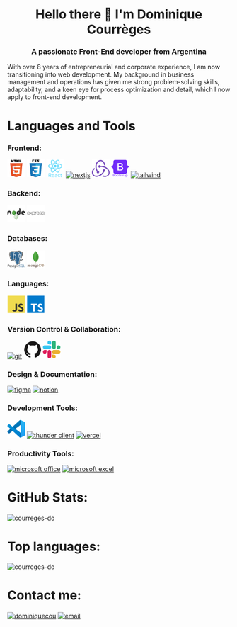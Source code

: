 <h1 align="center">Hello there 👋 I'm Dominique Courrèges</h1>
<h3 align="center">A passionate Front-End developer from Argentina</h3>

With over 8 years of entrepreneurial and corporate experience, I am now transitioning into web development. My background in business management and operations has given me strong problem-solving skills, adaptability, and a keen eye for process optimization and detail, which I now apply to front-end development.

<h1 align="left">Languages and Tools</h1>

<h3 align="left">Frontend:</h3>
<p align="left">
  <a href="https://www.w3.org/html/" target="_blank" rel="noreferrer"><img src="https://raw.githubusercontent.com/devicons/devicon/master/icons/html5/html5-original-wordmark.svg" alt="html5" width="40" height="40"/></a>
  <a href="https://www.w3schools.com/css/" target="_blank" rel="noreferrer"><img src="https://raw.githubusercontent.com/devicons/devicon/master/icons/css3/css3-original-wordmark.svg" alt="css3" width="40" height="40"/></a>
  <a href="https://reactjs.org/" target="_blank" rel="noreferrer"><img src="https://raw.githubusercontent.com/devicons/devicon/master/icons/react/react-original-wordmark.svg" alt="react" width="40" height="40"/></a>
  <a href="https://nextjs.org/" target="_blank" rel="noreferrer"><img src="https://cdn.worldvectorlogo.com/logos/nextjs-2.svg" alt="nextjs" width="40" height="40"/></a>
  <a href="https://redux.js.org" target="_blank" rel="noreferrer"><img src="https://raw.githubusercontent.com/devicons/devicon/master/icons/redux/redux-original.svg" alt="redux" width="40" height="40"/></a>
  <a href="https://getbootstrap.com" target="_blank" rel="noreferrer"><img src="https://raw.githubusercontent.com/devicons/devicon/master/icons/bootstrap/bootstrap-plain-wordmark.svg" alt="bootstrap" width="40" height="40"/></a>
  <a href="https://tailwindcss.com/" target="_blank" rel="noreferrer"><img src="https://www.vectorlogo.zone/logos/tailwindcss/tailwindcss-icon.svg" alt="tailwind" width="40" height="40"/></a>
</p>

<h3 align="left">Backend:</h3>
<p align="left">
  <a href="https://nodejs.org" target="_blank" rel="noreferrer"><img src="https://raw.githubusercontent.com/devicons/devicon/master/icons/nodejs/nodejs-original-wordmark.svg" alt="nodejs" width="40" height="40"/></a>
  <a href="https://expressjs.com" target="_blank" rel="noreferrer"><img src="https://raw.githubusercontent.com/devicons/devicon/master/icons/express/express-original-wordmark.svg" alt="express" width="40" height="40"/></a>
</p>

<h3 align="left">Databases:</h3>
<p align="left">
  <a href="https://www.postgresql.org" target="_blank" rel="noreferrer"><img src="https://raw.githubusercontent.com/devicons/devicon/master/icons/postgresql/postgresql-original-wordmark.svg" alt="postgresql" width="40" height="40"/></a>
  <a href="https://www.mongodb.com/" target="_blank" rel="noreferrer"><img src="https://raw.githubusercontent.com/devicons/devicon/master/icons/mongodb/mongodb-original-wordmark.svg" alt="mongodb" width="40" height="40"/></a>
</p>

<h3 align="left">Languages:</h3>
<p align="left">
  <a href="https://developer.mozilla.org/en-US/docs/Web/JavaScript" target="_blank" rel="noreferrer"><img src="https://raw.githubusercontent.com/devicons/devicon/master/icons/javascript/javascript-original.svg" alt="javascript" width="40" height="40"/></a>
  <a href="https://www.typescriptlang.org/" target="_blank" rel="noreferrer"><img src="https://raw.githubusercontent.com/devicons/devicon/master/icons/typescript/typescript-original.svg" alt="typescript" width="40" height="40"/></a>
</p>

<h3 align="left">Version Control & Collaboration:</h3>
<p align="left">
  <a href="https://git-scm.com/" target="_blank" rel="noreferrer"><img src="https://www.vectorlogo.zone/logos/git-scm/git-scm-icon.svg" alt="git" width="40" height="40"/></a>
  <a href="https://github.com" target="_blank" rel="noreferrer"><img src="https://raw.githubusercontent.com/devicons/devicon/master/icons/github/github-original.svg" alt="github" width="40" height="40"/></a>
  <a href="https://slack.com" target="_blank" rel="noreferrer"><img src="https://raw.githubusercontent.com/devicons/devicon/master/icons/slack/slack-original.svg" alt="slack" width="40" height="40"/></a>
</p>

<h3 align="left">Design & Documentation:</h3>
<p align="left">
  <a href="https://www.figma.com/" target="_blank" rel="noreferrer"><img src="https://www.vectorlogo.zone/logos/figma/figma-icon.svg" alt="figma" width="40" height="40"/></a>
  <a href="https://www.notion.so/" target="_blank" rel="noreferrer"><img src="https://raw.githubusercontent.com/simple-icons/simple-icons/master/icons/notion.svg" alt="notion" width="40" height="40"/></a>
</p>

<h3 align="left">Development Tools:</h3>
<p align="left">
  <a href="https://code.visualstudio.com/" target="_blank" rel="noreferrer"><img src="https://raw.githubusercontent.com/devicons/devicon/master/icons/vscode/vscode-original.svg" alt="vscode" width="40" height="40"/></a>
  <a href="https://www.thunderclient.com/" target="_blank" rel="noreferrer"><img src="https://raw.githubusercontent.com/rangav/thunder-client-support/master/images/thunder-icon.png" alt="thunder client" width="40" height="40"/></a>
<a href="https://vercel.com/" target="_blank" rel="noreferrer"><img src="https://www.svgrepo.com/show/327408/logo-vercel.svg" alt="vercel" width="40" height="40"/></a>
</p>

<h3 align="left">Productivity Tools:</h3>
<p align="left">
  <a href="https://www.microsoft.com/microsoft-365" target="_blank" rel="noreferrer"><img src="https://img.icons8.com/color/48/000000/microsoft-office-2019.png" alt="microsoft office" width="40" height="40"/></a>
  <a href="https://www.microsoft.com/excel" target="_blank" rel="noreferrer"><img src="https://img.icons8.com/color/48/000000/microsoft-excel-2019.png" alt="microsoft excel" width="40" height="40"/></a>
</p>

<h1 align="left">GitHub Stats:</h1>
<p><img align="center" src="https://github-readme-stats.vercel.app/api?username=courreges-do&show_icons=true&locale=en" alt="courreges-do" /></p>

<h1 align="left">Top languages:</h1>
<p><img align="center" src="https://github-readme-stats.vercel.app/api/top-langs?username=courreges-do&show_icons=true&locale=en&layout=compact" alt="courreges-do" /></p>

<h1 align="left">Contact me:</h1>
<p align="left">
<a href="https://linkedin.com/in/dominiquecou" target="blank"><img align="center" src="https://raw.githubusercontent.com/rahuldkjain/github-profile-readme-generator/master/src/images/icons/Social/linked-in-alt.svg" alt="dominiquecou" height="30" width="40" /></a>
<a href="mailto:courregesdominique@gmail.com" target="blank"><img align="center" src="https://raw.githubusercontent.com/simple-icons/simple-icons/develop/icons/gmail.svg" alt="email" height="30" width="40" /></a>
</p>



